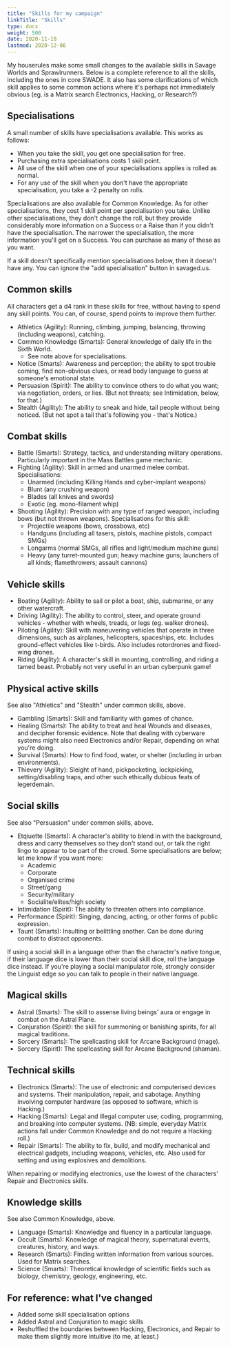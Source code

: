 ```yaml
---
title: "Skills for my campaign"
linkTitle: "Skills"
type: docs
weight: 500
date: 2020-11-18
lastmod: 2020-12-06
---
```


My houserules make some small changes to the available skills in Savage Worlds and Sprawlrunners. Below is a complete reference to all the skills, including the ones in core SWADE. It also has some clarifications of which skill applies to some common actions where it's perhaps not immediately obvious (eg. is a Matrix search Electronics, Hacking, or Research?)

## Specialisations 

A small number of skills have specialisations available. This works as follows:

* When you take the skill, you get one specialisation for free.
* Purchasing extra specialisations costs 1 skill point.
* All use of the skill when one of your specialisations applies is rolled as normal.
* For any use of the skill when you don't have the appropriate specialisation, you take a -2 penalty on rolls.

Specialisations are also available for Common Knowledge. As for other specialisations, they cost 1 skill point per specialisation you take. Unlike other specialisations, they don't change the roll, but they provide considerably more information on a Success or a Raise than if you didn't have the specialisation. The narrower the specialisation, the more information you'll get on a Success. You can purchase as many of these as you want.

If a skill doesn't specifically mention specialisations below, then it doesn't  have any. You can ignore the "add specialisation" button in savaged.us.

## Common skills

All characters get a d4 rank in these skills for free, without having to spend any skill points. You can, of course, spend points to improve them further.

* Athletics (Agility): Running, climbing, jumping, balancing, throwing (including weapons), catching.
* Common Knowledge (Smarts): General knowledge of daily life in the Sixth World.
  * See note above for specialisations.
* Notice (Smarts): Awareness and perception; the ability to spot trouble coming, find non-obvious clues, or read body language to guess at someone's emotional state.
* Persuasion (Spirit): The ability to convince others to do what you want; via negotiation, orders, or lies. (But not threats; see Intimidation, below, for that.)
* Stealth (Agility): The ability to sneak and hide, tail people without being noticed. (But not spot a tail that's following you - that's Notice.)

## Combat skills

* Battle (Smarts): Strategy, tactics, and understanding military operations. Particularly important in the Mass Battles game mechanic.
* Fighting (Agility): Skill in armed and unarmed melee combat. Specialisations:
	* Unarmed (including Killing Hands and cyber-implant weapons)
	* Blunt (any crushing weapon)
	* Blades (all knives and swords)
	* Exotic (eg. mono-filament whip)
* Shooting (Agility): Precision with any type of ranged weapon, including bows (but not thrown weapons). Specialisations for this skill: 
  * Projectile weapons (bows, crossbows, etc)
  * Handguns (including all tasers, pistols, machine pistols, compact SMGs)
  * Longarms (normal SMGs, all rifles and light/medium machine guns)
  * Heavy (any turret-mounted gun; heavy machine guns; launchers of all kinds; flamethrowers; assault cannons)

## Vehicle skills

* Boating (Agility): Ability to sail or pilot a boat, ship, submarine, or any other watercraft.
* Driving (Agility): The ability to control, steer, and operate ground vehicles - whether with wheels, treads, or legs (eg. walker drones).
* Piloting (Agility): Skill with maneuvering vehicles that operate in three dimensions, such as airplanes, helicopters, spaceships, etc. Includes ground-effect vehicles like t-birds. Also includes rotordrones and fixed-wing drones.
* Riding (Agility): A character's skill in mounting, controlling, and riding a tamed beast. Probably not very useful in an urban cyberpunk game!

## Physical active skills

See also "Athletics" and "Stealth" under common skills, above.

* Gambling (Smarts): Skill and familiarity with games of chance. 
* Healing (Smarts): The ability to treat and heal Wounds and diseases, and decipher forensic evidence. Note that dealing with cyberware systems might also need Electronics and/or Repair, depending on what you're doing.
* Survival (Smarts): How to find food, water, or shelter (including in urban environments).
* Thievery (Agility): Sleight of hand, pickpocketing, lockpicking, setting/disabling traps, and other such ethically dubious feats of legerdemain.

## Social skills

See also "Persuasion" under common skills, above.

*  Etqiuette (Smarts): A character's ability to blend in with the background, dress and carry themselves so they don't stand out, or talk the right lingo to appear to be part of the crowd. Some specialisations are below; let me know if you want more:
	 * Academic
	 * Corporate
   * Organised crime
   * Street/gang
   * Security/military  
   * Socialite/elites/high society
*  Intimidation (Spirit): The ability to threaten others into compliance. 
*  Performance (Spirit): Singing, dancing, acting, or other forms of public expression.
*  Taunt (Smarts): Insulting or belittling another. Can be done during combat to distract opponents.

If using a social skill in a language other than the character's native tongue, if their language dice is lower than their social skill dice, roll the language dice instead. If you're playing a social manipulator role, strongly consider the Linguist edge so you can talk to people in their native language.

## Magical skills

* Astral (Smarts): The skill to assense living beings' aura or engage in combat on the Astral Plane.
* Conjuration (Spirit): the skill for summoning or banishing spirits, for all magical traditions.
* Sorcery (Smarts): The spellcasting skill for Arcane Background (mage).
* Sorcery (Spirit): The spellcasting skill for Arcane Background (shaman).

## Technical skills

*  Electronics (Smarts): The use of electronic and computerised devices and systems. Their manipulation, repair, and sabotage. Anything involving computer hardware (as opposed to software, which is Hacking.) 
*  Hacking (Smarts): Legal and illegal computer use; coding, programming, and breaking into computer systems. (NB: simple, everyday Matrix actions fall under Common Knowledge and do not require a Hacking roll.)
*  Repair (Smarts): The ability to fix, build, and modify mechanical and electrical gadgets, including weapons, vehicles, etc. Also used for setting and using explosives and demolitions.

When repairing or modifying electronics, use the lowest of the characters' Repair and Electronics skills.

## Knowledge skills

See also Common Knowledge, above.

*  Language (Smarts): Knowledge and fluency in a particular language. 
*  Occult (Smarts): Knowledge of magical theory, supernatural events, creatures, history, and ways.
*  Research (Smarts): Finding written information from various sources. Used for Matrix searches.
*  Science (Smarts): Theoretical knowledge of scientific fields such as biology, chemistry, geology, engineering, etc.

## For reference: what I've changed

* Added some skill specialisation options
* Added Astral and Conjuration to magic skills
* Reshuffled the boundaries between Hacking, Electronics, and Repair to make them slightly more intuitive (to me, at least.)
